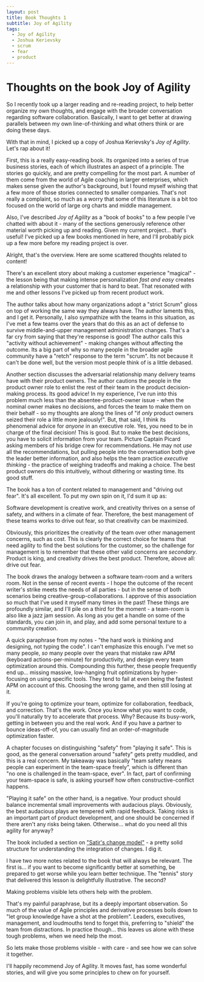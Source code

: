 ```yaml
---
layout: post
title: Book Thoughts 1
subtitle: Joy of Agility
tags: 
  - Joy of Agility
  - Joshua Kerievsky
  - scrum
  - fear
  - product
---
```


# Thoughts on the book Joy of Agility

So I recently took up a larger reading and re-reading project, to help better organize my own thoughts, and engage with the broader conversation regarding software collaboration. Basically, I want to get better at drawing parallels between my own line-of-thinking and what others think or are doing these days.

With that in mind, I picked up a copy of Joshua Kerievsky's _Joy of Agility_. Let's rap about it!

First, this is a really easy-reading book. Its organized into a series of true business stories, each of which illustrates an aspect of a principle. The stories go quickly, and are pretty compelling for the most part. A number of them come from the world of Agile coaching in larger enterprises, which makes sense given the author's background, but I found myself wishing that a few more of those stories connected to smaller companies. That's not really a complaint, so much as a worry that some of this literature is a bit too focused on the world of large org charts and middle management.

Also, I've described _Joy of Agility_ as a "book of books" to a few people I've chatted with about it - many of the sections generously reference other material worth picking up and reading. Given my current project... that's useful! I've picked up a few books mentioned in here, and I'll probably pick up a few more before my reading project is over.

Alright, that's the overview. Here are some scattered thoughts related to content!

There's an excellent story about making a customer experience "magical" - the lesson being that making intense personalization *fast and easy* creates a relationship with your customer that is hard to beat. That resonated with me and other lessons I've picked up from recent product work.

The author talks about how many organizations adopt a "strict Scrum" gloss on top of working the same way they always have. The author laments this, and I get it. Personally, I also sympathize with the teams in this situation, as I've met a few teams over the years that do this as an act of defense to survive middle-and-upper management administration changes. That's a far cry from saying that they're response is good! The author calls this "activity without achievement" - making changes without affecting the outcome. Its a big part of why so many people in the broader agile community have a "retch" response to the term "scrum". Its not because it can't be done well, but the version most people think of is a little debased.

Another section discusses the adversarial relationship many delivery teams have with their product owners. The author cautions the people in the product owner role to enlist the rest of their team in the product decision-making process. Its good advice! In my experience, I've run into this problem much less than the absentee-product-owner issue - when the nominal owner makes no decisions, and forces the team to make them on their behalf - so my thoughts are along the lines of "if *only* product owners seized their role a little more jealously!". But, that said, I think its phenomenal advice for *anyone* in an executive role. Yes, you need to be in charge of the final decision! This is good. But to make the best decisions, you have to solicit information from your team. Picture Captain Picard asking members of his bridge crew for recommendations. He may not *use* all the recommendations, but pulling people into the conversation both give the leader better information, and also helps the team practice *executive thinking* - the practice of weighing tradeoffs and making a choice. The best product owners do this intuitively, without dithering or wasting time. Its good stuff.

The book has a ton of content related to management and "driving out fear". It's all excellent. To put my own spin on it, I'd sum it up as:

Software development is creative work, and creativity thrives on a sense of safety, and withers in a climate of fear. Therefore, the best management of these teams works to drive out fear, so that creativity can be maximized.

Obviously, this prioritizes the creativity of the team over other management concerns, such as cost. This is clearly the correct choice for teams that need agility to find the best solutions for the customer, so the challenge for management is to remember that these other valid concerns are *secondary*. Product is king, and creativity drives the best product. Therefore, above all: drive out fear.

The book draws the analogy between a software team-room and a writers room. Not in the sense of recent events - I hope the outcome of the recent writer's strike meets the needs of all parties - but in the sense of both scenarios being creative-group-collaborations. I approve of this association so much that I've used it myself many times in the past! These things are profoundly similar, and I'll pile on a third for the moment - a team-room is also like a jazz jam session. As long as you get a handle on some of the standards, you can join in, and play, and add some personal texture to a community creation.

A quick paraphrase from my notes - "the hard work is thinking and designing, not typing the code". I can't emphasize this enough. I've met so many people, *so* many people over the years that mistake raw APM (keyboard actions-per-minute) for productivity, and design every team optimization around this. Compounding this further, these people frequently end up... missing massive, low-hanging fruit optimizations by hyper-focusing on using specific tools. They tend to fail at even being the fastest APM on account of this. Choosing the wrong game, and then still losing at it.

If you're going to optimize your team, optimize for collaboration, feedback, and correction. That's the work. Once you know what you want to code, you'll naturally try to accelerate that process. Why? Because its busy-work, getting in between you and the real work. And if you have a partner to bounce ideas-off-of, you can usually find an order-of-magnitude optimization faster.

A chapter focuses on distinguishing "safety" from "playing it safe". This is good, as the general conversation around "safety" gets pretty muddled, and this is a real concern. My takeaway was basically "team safety means people can experiment in the team-space freely", which is different than "no one is challenged in the team-space, ever". In fact, part of confirming your team-space is safe, is asking yourself how often constructive-conflict happens.

"Playing it safe" on the other hand, is a negative. Your product should balance incremental small improvements with audacious plays. Obviously, the best audacious plays are tempered with rapid feedback. Taking risks is an important part of product development, and one should be concerned if there aren't any risks being taken. Otherwise... what do you need all this agility for anyway?

The book included a section on ["Satir's change model"](https://stevenmsmith.com/ar-satir-change-model/) - a pretty solid structure for understanding the integration of changes. I dig it.

I have two more notes related to the book that will always be relevant. The first is... if you want to become significantly better at something, be prepared to get worse while you learn better technique. The "tennis" story that delivered this lesson is delightfully illustrative. The second?

Making problems visible lets others help with the problem.

That's my painful paraphrase, but its a deeply important observation. So much of the value of Agile principles and derivative processes boils down to "let group knowledge have a shot at the problem". Leaders, executives, management, and loudmouths tend to forget this, preferring to "shield" the team from distractions. In practice though... this leaves us alone with these tough problems, when we need help the most.

So lets make those problems visible - with care - and see how we can solve it together.

I'll happily recommend Joy of Agility. It moves fast, has some wonderful stories, and will give you some principles to chew on for yourself.